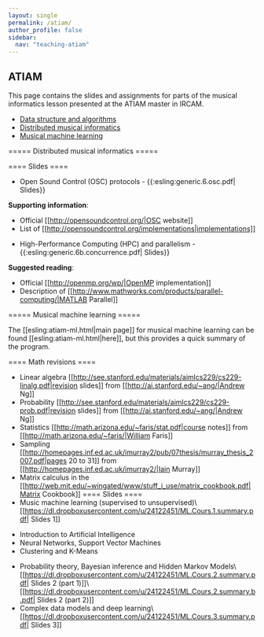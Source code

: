```yaml
---
layout: single
permalink: /atiam/
author_profile: false
sidebar:
  nav: "teaching-atiam"
---
```


## ATIAM

This page contains the slides and assignments for parts of the musical informatics lesson presented at the ATIAM master in IRCAM.

  * [Data structure and algorithms](/atiam-fundamentals/)
  * [Distributed musical informatics](/atiam-distributed/)
  * [Musical machine learning](/atiam-ml/)

===== Distributed musical informatics =====

==== Slides ====

  * Open Sound Control (OSC) protocols - {{:esling:generic.6.osc.pdf| Slides}}

**Supporting information**:
  - Official [[http://opensoundcontrol.org/|OSC website]]
  - List of [[http://opensoundcontrol.org/implementations|implementations]]

  * High-Performance Computing (HPC) and parallelism - {{:esling:generic.6b.concurrence.pdf| Slides}}

**Suggested reading**:
  - Official [[http://openmp.org/wp/|OpenMP implementation]]
  - Description of [[http://www.mathworks.com/products/parallel-computing/|MATLAB Parallel]]

===== Musical machine learning =====

The [[esling:atiam-ml.html|main page]] for musical machine learning can be found [[esling:atiam-ml.html|here]], but this provides a quick summary of the program.

==== Math revisions ====

  * Linear algebra [[http://see.stanford.edu/materials/aimlcs229/cs229-linalg.pdf|revision slides]] from [[http://ai.stanford.edu/~ang/|Andrew Ng]]
  * Probability [[http://see.stanford.edu/materials/aimlcs229/cs229-prob.pdf|revision slides]] from [[http://ai.stanford.edu/~ang/|Andrew Ng]]
  * Statistics [[http://math.arizona.edu/~faris/stat.pdf|course notes]] from [[http://math.arizona.edu/~faris/|William Faris]]
  * Sampling [[http://homepages.inf.ed.ac.uk/imurray2/pub/07thesis/murray_thesis_2007.pdf|pages 20 to 31]] from [[http://homepages.inf.ed.ac.uk/imurray2/|Iain Murray]]
  * Matrix calculus in the [[http://web.mit.edu/~wingated/www/stuff_i_use/matrix_cookbook.pdf|Matrix Cookbook]]
==== Slides ====
  * Music machine learning (supervised to unsupervised)\\
[[https://dl.dropboxusercontent.com/u/24122451/ML.Cours.1.summary.pdf| Slides 1]]
  - Introduction to Artificial Intelligence
  - Neural Networks, Support Vector Machines
  - Clustering and K-Means
  * Probability theory, Bayesian inference and Hidden Markov Models\\
[[https://dl.dropboxusercontent.com/u/24122451/ML.Cours.2.summary.pdf| Slides 2 (part 1)]]\\
[[https://dl.dropboxusercontent.com/u/24122451/ML.Cours.2.summary.b.pdf| Slides 2 (part 2)]]
  * Complex data models and deep learning\\
[[https://dl.dropboxusercontent.com/u/24122451/ML.Cours.3.summary.pdf| Slides 3]]
